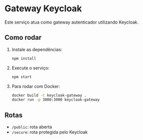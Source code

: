 # Gateway Keycloak

Este serviço atua como gateway autenticador utilizando Keycloak.

## Como rodar

1. Instale as dependências:
   ```bash
   npm install
   ```
2. Execute o serviço:
   ```bash
   npm start
   ```
3. Para rodar com Docker:
   ```bash
   docker build -t keycloak-gateway .
   docker run -p 3000:3000 keycloak-gateway
   ```

## Rotas
- `/public`: rota aberta
- `/secure`: rota protegida pelo Keycloak
